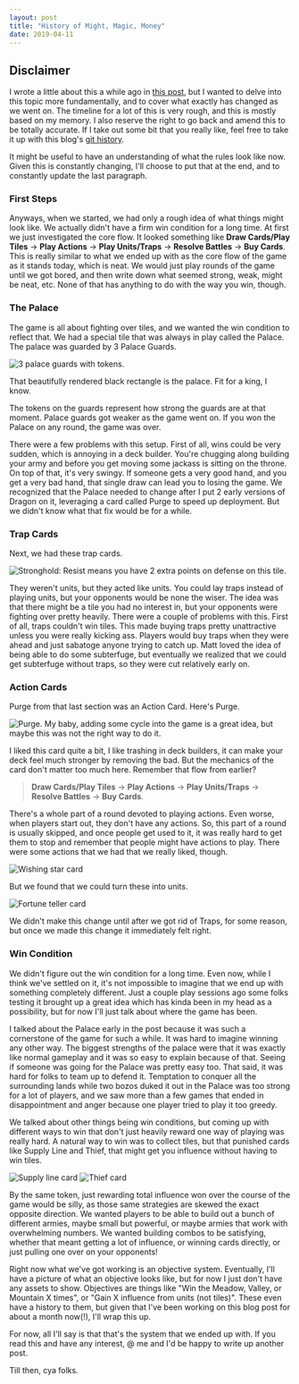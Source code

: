 ```yaml
---
layout: post
title: "History of Might, Magic, Money"
date: 2019-04-11
---
```


## Disclaimer

I wrote a little about this a while ago in [this post](https://zmmille2.github.io/blog/2018/05/20/might-money-magic), but I wanted to delve into this topic more fundamentally, and to cover what exactly has changed as we went on.
The timeline for a lot of this is very rough, and this is mostly based on my memory.
I also reserve the right to go back and amend this to be totally accurate.
If I take out some bit that you really like, feel free to take it up with this blog's [git history](https://github.com/zmmille2/zmmille2.github.io/commits/master).

It might be useful to have an understanding of what the rules look like now.
Given this is constantly changing, I'll choose to put that at the end, and to constantly update the last paragraph.

### First Steps
Anyways, when we started, we had only a rough idea of what things might look like.
We actually didn't have a firm win condition for a long time.
At first we just investigated the core flow.
It looked something like **Draw Cards/Play Tiles** → **Play Actions** → **Play Units/Traps** → **Resolve Battles** → **Buy Cards**.
This is really similar to what we ended up with as the core flow of the game as it stands today, which is neat.
We would just play rounds of the game until we got bored, and then write down what seemed strong, weak, might be neat, etc.
None of that has anything to do with the way you win, though.

### The Palace
The game is all about fighting over tiles, and we wanted the win condition to reflect that.
We had a special tile that was always in play called the Palace.
The palace was guarded by 3 Palace Guards.

<img src="/media/palace.png" alt="3 palace guards with tokens." title="The palace"/>

That beautifully rendered black rectangle is the palace.
Fit for a king, I know.

The tokens on the guards represent how strong the guards are at that moment.
Palace guards got weaker as the game went on.
If you won the Palace on any round, the game was over.

There were a few problems with this setup.
First of all, wins could be very sudden, which is annoying in a deck builder.
You're chugging along building your army and before you get moving some jackass is sitting on the throne.
On top of that, it's very swingy.
If someone gets a very good hand, and you get a very bad hand, that single draw can lead you to losing the game.
We recognized that the Palace needed to change after I put 2 early versions of Dragon on it, leveraging a card called Purge to speed up deployment.
But we didn't know what that fix would be for a while.

### Trap Cards
Next, we had these trap cards.

<img src="/media/stronghold.png" alt="Stronghold:  Resist means you have 2 extra points on defense on this tile." title="Stronghold"/>

They weren't units, but they acted like units.
You could lay traps instead of playing units, but your opponents would be none the wiser.
The idea was that there might be a tile you had no interest in, but your opponents were fighting over pretty heavily.
There were a couple of problems with this.
First of all, traps couldn't win tiles.
This made buying traps pretty unattractive unless you were really kicking ass.
Players would buy traps when they were ahead and just sabatoge anyone trying to catch up.
Matt loved the idea of being able to do some subterfuge, but eventually we realized that we could get subterfuge without traps, so they were cut relatively early on.

### Action Cards
Purge from that last section was an Action Card.
Here's Purge.

<img src="/media/purge.png" alt="Purge.  My baby, adding some cycle into the game is a great idea, but maybe this was not the right way to do it." title="Purge"/>

I liked this card quite a bit, I like trashing in deck builders, it can make your deck feel much stronger by removing the bad.
But the mechanics of the card don't matter too much here.
Remember that flow from earlier?

> **Draw Cards/Play Tiles** → **Play Actions** → **Play Units/Traps** → **Resolve Battles** → **Buy Cards**.

There's a whole part of a round devoted to playing actions.
Even worse, when players start out, they don't have any actions.
So, this part of a round is usually skipped, and once people get used to it, it was really hard to get them to stop and remember that people might have actions to play.
There were some actions that we had that we really liked, though.

<img src="/media/wishing_star.png" alt="Wishing star card" title="Wishing star card"/>

But we found that we could turn these into units.

<img src="/media/fortune_teller.png" alt="Fortune teller card" title="Fortune teller card"/>

We didn't make this change until after we got rid of Traps, for some reason, but once we made this change it immediately felt right.

### Win Condition

We didn't figure out the win condition for a long time.
Even now, while I think we've settled on it, it's not impossible to imagine that we end up with something completely different.
Just a couple play sessions ago some folks testing it brought up a great idea which has kinda been in my head as a possibility, but for now I'll just talk about where the game has been.

I talked about the Palace early in the post because it was such a cornerstone of the game for such a while.
It was hard to imagine winning any other way.
The biggest strengths of the palace were that it was exactly like normal gameplay and it was so easy to explain because of that.
Seeing if someone was going for the Palace was pretty easy too.
That said, it was hard for folks to team up to defend it.
Temptation to conquer all the surrounding lands while two bozos duked it out in the Palace was too strong for a lot of players, and we saw more than a few games that ended in disappointment and anger because one player tried to play it too greedy.

We talked about other things being win conditions, but coming up with different ways to win that don't just heavily reward one way of playing was really hard.
A natural way to win was to collect tiles, but that punished cards like Supply Line and Thief, that might get you influence without having to win tiles.

<img src="/media/supply_line.png" alt="Supply line card" title="Supply line card"/>
<img src="/media/thief.png" alt="Thief card" title="Thief card"/>

By the same token, just rewarding total influence won over the course of the game would be silly, as those same strategies are skewed the exact opposite direction.
We wanted players to be able to build out a bunch of different armies, maybe small but powerful, or maybe armies that work with overwhelming numbers.
We wanted building combos to be satisfying, whether that meant getting a lot of influence, or winning cards directly, or just pulling one over on your opponents!

Right now what we've got working is an objective system.
Eventually, I'll have a picture of what an objective looks like, but for now I just don't have any assets to show.
Objectives are things like "Win the Meadow, Valley, or Mountain X times", or "Gain X influence from units (not tiles)".
These even have a history to them, but given that I've been working on this blog post for about a month now(!), I'll wrap this up.

For now, all I'll say is that that's the system that we ended up with.
If you read this and have any interest, @ me and I'd be happy to write up another post.

Till then, cya folks.